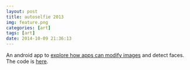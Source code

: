 ```yaml
---
layout: post
title: autoselfie 2013
img: feature.png
categories: [art]
tags: [art]
date: 2014-10-09 21:36:13
---
```


An android app to [explore how apps can modify images][autoselfie] and detect faces. The code is [here][code].

[autoselfie]: http://www.maiatoday.co.za/technical
[code]: https://github.com/maiatoday/autoSelfie
